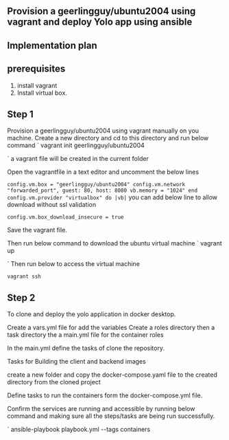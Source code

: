 ## Provision a geerlingguy/ubuntu2004 using vagrant and deploy Yolo app using ansible

## Implementation plan

 ## prerequisites 
  1. install vagrant
  2. Install virtual box.

## Step 1
 Provision a geerlingguy/ubuntu2004 using vagrant manually on you machine.
 Create a new directory and cd to this directory and run below command
 `
 vagrant init geerlingguy/ubuntu2004

`
a vagrant file will be created in the current folder

Open the vagrantfile in a text editor and uncomment the below lines

`
config.vm.box = "geerlingguy/ubuntu2004"
config.vm.network "forwarded_port", guest: 80, host: 8080
vb.memory = "1024"
end
config.vm.provider "virtualbox" do |vb|
`
you can add below line to allow download without ssl validation

`
config.vm.box_download_insecure = true
`

Save the vagrant file.

Then run below command to download the ubuntu virtual machine
`
vagrant up

`
Then run below to access the virtual machine

`
vagrant ssh
`

## Step 2 

To clone and deploy the yolo application in docker desktop.

Create a vars.yml file for add the variables
Create a roles directory then a task directory the a main.yml file for the container roles

In the main.yml define the tasks of clone the repository.

Tasks for Building the client and backend images

create a new folder and copy the docker-compose.yaml file to the created directory from the cloned project

Define tasks to run the containers form the docker-compose.yml file.

Confirm the services are running and accessible by running below command and making sure all the steps/tasks are being run successfully.

`
ansible-playbook playbook.yml --tags containers
